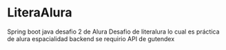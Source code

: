 # LiteraAlura
Spring boot java desafio 2 de Alura
Desafio de literalura lo cual es práctica de alura espacialidad backend 
se requirio API de gutendex
